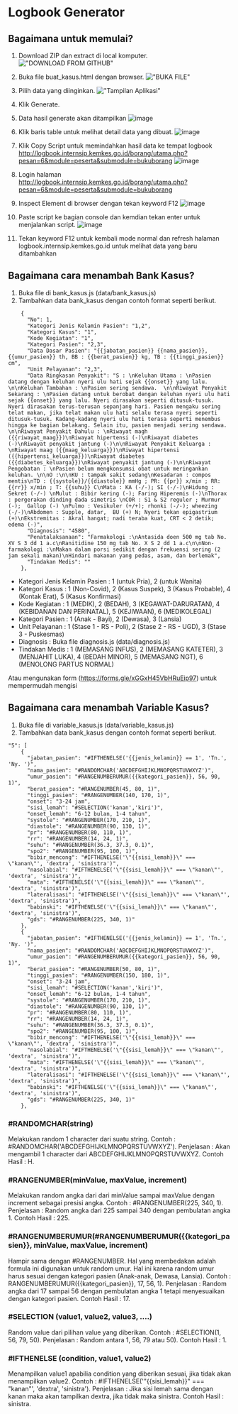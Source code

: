 # Logbook Generator

## Bagaimana untuk memulai?

1. Download ZIP dan extract di local komputer.
!["DOWNLOAD FROM GITHUB"](https://user-images.githubusercontent.com/53747430/125223274-b109b380-e2f5-11eb-9ad9-c97f560036aa.png) 

2. Buka file buat_kasus.html dengan browser.
!["BUKA FILE"](https://user-images.githubusercontent.com/53747430/125224057-05616300-e2f7-11eb-89da-4084a48d7e5c.png) 

3. Pilih data yang diinginkan.
!["Tampilan Aplikasi"](https://user-images.githubusercontent.com/53747430/125224339-a4865a80-e2f7-11eb-941a-b350968a3ec2.png) 

4. Klik Generate.
5. Data hasil generate akan ditampilkan
![image](https://user-images.githubusercontent.com/53747430/125224600-237b9300-e2f8-11eb-8048-57324d9dc93c.png)

6. Klik baris table untuk melihat detail data yang dibuat.
![image](https://user-images.githubusercontent.com/53747430/125224926-9edd4480-e2f8-11eb-8881-f038cfc34cd6.png)

7. Klik Copy Script untuk memindahkan hasil data ke tempat logbook http://logbook.internsip.kemkes.go.id/borang/utama.php?pesan=6&module=peserta&submodule=bukuborang
![image](https://user-images.githubusercontent.com/53747430/129784792-82344770-7c49-4a93-82c5-6dea56cb3c64.png)

8. Login halaman http://logbook.internsip.kemkes.go.id/borang/utama.php?pesan=6&module=peserta&submodule=bukuborang

9. Inspect Element di browser dengan tekan keyword F12
![image](https://user-images.githubusercontent.com/53747430/129785123-00487b22-a56f-412e-8180-8423fdbf7696.png)

10. Paste script ke bagian console dan kemdian tekan enter untuk menjalankan script.
![image](https://user-images.githubusercontent.com/53747430/129785372-c1635beb-ffc1-4c2f-879a-840d1fadf5c5.png)

11. Tekan keyword F12 untuk kembali mode normal dan refresh halaman logbook.internsip.kemkes.go.id untuk melihat data yang baru ditambahkan


## Bagaimana cara menambah Bank Kasus?

1. Buka file di bank_kasus.js (data/bank_kasus.js)
2. Tambahkan data bank_kasus dengan contoh format seperti berikut.
```
    {
      "No": 1,
      "Kategori Jenis Kelamin Pasien": "1,2",
      "Kategori Kasus": "1",
      "Kode Kegiatan": "1",
      "Kategori Pasien": "2,3",
      "Data Dasar Pasien": "{{jabatan_pasien}} {{nama_pasien}}, {{umur_pasien}} th, BB : {{berat_pasien}} kg, TB : {{tinggi_pasien}} cm",
      "Unit Pelayanan": "2,3",
      "Data Ringkasan Penyakit": "S : \nKeluhan Utama : \nPasien datang dengan keluhan nyeri ulu hati sejak {{onset}} yang lalu. \n\nKeluhan Tambahan : \nPasien sering sendawa.  \n\nRiwayat Penyakit Sekarang : \nPasien datang untuk berobat dengan keluhan nyeri ulu hati sejak {{onset}} yang lalu. Nyeri dirasakan seperti ditusuk-tusuk. Nyeri dirasakan terus-terusan sepanjang hari. Pasien mengaku sering telat makan, jika telat makan ulu hati selalu terasa nyeri seperti ditusuk-tusuk. Kadang-kadang nyeri ulu hati terasa seperti menembus hingga ke bagian belakang. Selain itu, pasien menjadi sering sendawa. \n\nRiwayat Penyakit Dahulu : \nRiwayat magh ({{riwayat_maag}})\nRiwayat hipertensi (-)\nRiwayat diabetes (-)\nRiwayat penyakit jantung (-)\n\nRiwayat Penyakit Keluarga : \nRiwayat maag ({{maag_keluarga}})\nRiwayat hipertensi ({{hipertensi_keluarga}})\nRiwayat diabetes ({{diabetes_keluarga}})\nRiwayat penyakit jantung (-)\n\nRiwayat Pengobatan : \nPasien belum mengkonsumsi obat untuk meringankan keluhan. \n\nO :\n\nKU : tampak sakit sedang\nKesadaran : compos mentis\nTD : {{systole}}/{{diastole}} mmHg ; PR: {{pr}} x/min ; RR: {{rr}} x/min ; T: {{suhu}} C\nMata : KA (-/-); SI (-/-)\nHidung : Sekret (-/-) \nMulut : Bibir kering (-); Faring Hiperemis (-)\nThorax : pergerakan dinding dada simetris \nCOR : S1 & S2 reguler ; Murmur (-);  Gallop (-) \nPulmo : Vesikuler (+/+); rhonki (-/-); wheezing (-/-)\nAbdomen : Supple, datar,  BU (+) N; Nyeri tekan epigastrium (+)\nEkstremitas : Akral hangat; nadi teraba kuat, CRT < 2 detik; edema (-)",
      "Diagnosis": "4580",
      "Penatalaksanaan": "Farmakologi :\nAntasida doen 500 mg tab No. XV S 3 dd 1 a.c\nRanitidine 150 mg tab No. X S 2 dd 1 a.c\n\nNon-farmakologi :\nMakan dalam porsi sedikit dengan frekuensi sering (2 jam sekali makan)\nHindari makanan yang pedas, asam, dan berlemak",
      "Tindakan Medis": ""
    },
```
-  Kategori Jenis Kelamin Pasien : 1 (untuk Pria), 2 (untuk Wanita)
-  Kategori Kasus : 1 (Non-Covid), 2 (Kasus Suspek), 3 (Kasus Probable), 4 (Kontak Erat), 5 (Kasus Konfirmasi)
-  Kode Kegiatan : 1 (MEDIK), 2 (BEDAH), 3 (KEGAWAT-DARURATAN), 4 (KEBIDANAN DAN PERINATAL), 5 (KEJIWAAN), 6 (MEDIKOLEGAL)
-  Kategori Pasien : 1 (Anak - Bayi), 2 (Dewasa), 3 (Lansia)
-  Unit Pelayanan : 1 (Stase 1 - RS - Poli), 2 (Stase 2 - RS - UGD), 3 (Stase 3 - Puskesmas)
-  Diagnosis : Buka file diagnosis.js (data/diagnosis.js)
-  Tindakan Medis : 1 (MEMASANG INFUS), 2 (MEMASANG KATETER), 3 (MENJAHIT LUKA), 4 (BEDAH MINOR), 5 (MEMASANG NGT), 6 (MENOLONG PARTUS NORMAL)

Atau mengunakan form (https://forms.gle/xGGxH45VbHRuEip97) untuk mempermudah mengisi

## Bagaimana cara menambah Variable Kasus?

1. Buka file di variable_kasus.js (data/variable_kasus.js)
2. Tambahkan data bank_kasus dengan contoh format seperti berikut.
```
"5": [
    {
      "jabatan_pasien": "#IFTHENELSE('{{jenis_kelamin}} == 1', 'Tn.', 'Ny. ')",
      "nama_pasien": "#RANDOMCHAR('ABCDEFGHIJKLMNOPQRSTUVWXYZ')",
      "umur_pasien": "#RANGENUMBERUMUR({{kategori_pasien}}, 56, 90, 1)",
      "berat_pasien": "#RANGENUMBER(45, 80, 1)",
      "tinggi_pasien": "#RANGENUMBER(140, 170, 1)",
      "onset": "3-24 jam",
      "sisi_lemah": "#SELECTION('kanan','kiri')",
      "onset_lemah": "6-12 bulan, 1-4 tahun",
      "systole": "#RANGENUMBER(170, 210, 1)",
      "diastole": "#RANGENUMBER(90, 130, 1)",
      "pr": "#RANGENUMBER(80, 110, 1)",
      "rr": "#RANGENUMBER(14, 24, 1)",
      "suhu": "#RANGENUMBER(36.3, 37.3, 0.1)",
      "spo2": "#RANGENUMBER(95, 100, 1)",
      "bibir_mencong": "#IFTHENELSE('\"{{sisi_lemah}}\" === \"kanan\"', 'dextra', 'sinistra')",
      "nasolabial": "#IFTHENELSE('\"{{sisi_lemah}}\" === \"kanan\"', 'dextra', 'sinistra')",
      "mata": "#IFTHENELSE('\"{{sisi_lemah}}\" === \"kanan\"', 'dextra', 'sinistra')",
      "lateralisasi": "#IFTHENELSE('\"{{sisi_lemah}}\" === \"kanan\"', 'dextra', 'sinistra')",
      "babinski": "#IFTHENELSE('\"{{sisi_lemah}}\" === \"kanan\"', 'dextra', 'sinistra')",
      "gds": "#RANGENUMBER(225, 340, 1)"
    },
    {
      "jabatan_pasien": "#IFTHENELSE('{{jenis_kelamin}} == 1', 'Tn.', 'Ny. ')",
      "nama_pasien": "#RANDOMCHAR('ABCDEFGHIJKLMNOPQRSTUVWXYZ')",
      "umur_pasien": "#RANGENUMBERUMUR({{kategori_pasien}}, 56, 90, 1)",
      "berat_pasien": "#RANGENUMBER(50, 80, 1)",
      "tinggi_pasien": "#RANGENUMBER(150, 180, 1)",
      "onset": "3-24 jam",
      "sisi_lemah": "#SELECTION('kanan','kiri')",
      "onset_lemah": "6-12 bulan, 1-4 tahun",
      "systole": "#RANGENUMBER(170, 210, 1)",
      "diastole": "#RANGENUMBER(90, 130, 1)",
      "pr": "#RANGENUMBER(80, 110, 1)",
      "rr": "#RANGENUMBER(14, 24, 1)",
      "suhu": "#RANGENUMBER(36.3, 37.3, 0.1)",
      "spo2": "#RANGENUMBER(95, 100, 1)",
      "bibir_mencong": "#IFTHENELSE('\"{{sisi_lemah}}\" === \"kanan\"', 'dextra', 'sinistra')",
      "nasolabial": "#IFTHENELSE('\"{{sisi_lemah}}\" === \"kanan\"', 'dextra', 'sinistra')",
      "mata": "#IFTHENELSE('\"{{sisi_lemah}}\" === \"kanan\"', 'dextra', 'sinistra')",
      "lateralisasi": "#IFTHENELSE('\"{{sisi_lemah}}\" === \"kanan\"', 'dextra', 'sinistra')",
      "babinski": "#IFTHENELSE('\"{{sisi_lemah}}\" === \"kanan\"', 'dextra', 'sinistra')",
      "gds": "#RANGENUMBER(225, 340, 1)"
    },
```

### #RANDOMCHAR(string)
Melakukan random 1 character dari suatu string.
Contoh : #RANDOMCHAR('ABCDEFGHIJKLMNOPQRSTUVWXYZ'). 
Penjelasan : Akan mengambil 1 character dari ABCDEFGHIJKLMNOPQRSTUVWXYZ.
Contoh Hasil : H.

### #RANGENUMBER(minValue, maxValue, increment)
Melakukan random angka dari dari minValue sampai maxValue dengan increment sebagai presisi angka.
Contoh : #RANGENUMBER(225, 340, 1).
Penjelasan : Random angka dari 225 sampai 340 dengan pembulatan angka 1.
Contoh Hasil : 225.

### #RANGENUMBERUMUR(#RANGENUMBERUMUR({{kategori_pasien}}, minValue, maxValue, increment)
Hampir sama dengan #RANGENUMBER. Hal yang membedakan adalah formula ini digunakan untuk random umur. Hal ini karena random umur harus sesuai dengan kategori pasien (Anak-anak, Dewasa, Lansia).
Contoh : RANGENUMBERUMUR({{kategori_pasien}}, 17, 56, 1).
Penjelasan : Random angka dari 17 sampai 56 dengan pembulatan angka 1 tetapi menyesuaikan dengan kategori pasien.
Contoh Hasil : 17.

### #SELECTION (value1, value2, value3, ....)
Random value dari pilihan value yang diberikan.
Contoh : #SELECTION(1, 56, 79, 50).
Penjelasan : Random antara 1, 56, 79 atau 50).
Contoh Hasil : 1.

### #IFTHENELSE (condition, value1, value2)
Menampilkan value1 apabilia condition yang diberikan sesuai, jika tidak akan menampilkan value2.
Contoh : #IFTHENELSE('\"{{sisi_lemah}}\" === \"kanan\"', 'dextra', 'sinistra').
Penjelasan : Jika sisi lemah sama dengan kanan maka akan tampilkan dextra, jika tidak maka sinistra.
Contoh Hasil : sinistra. 
